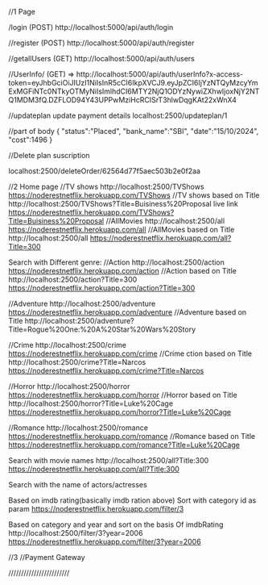 //1 Page


/login (POST)
http://localhost:5000/api/auth/login

//register (POST)
http://localhost:5000/api/auth/register

//getallUsers (GET)
http://localhost:5000/api/auth/users

//UserInfo/ (GET) => http://localhost:5000/api/auth/userInfo?x-access-token=eyJhbGciOiJIUzI1NiIsInR5cCI6IkpXVCJ9.eyJpZCI6IjYzNTQyMzcyYmExMGFiNTc0NTkyOTMyNiIsImlhdCI6MTY2NjQ1ODYzNywiZXhwIjoxNjY2NTQ1MDM3fQ.DZFLOD94Y43UPPwMziHcRCISrT3hlwDqgKAt22xWnX4



//updateplan update payment details
localhost:2500/updateplan/1

//part of body
{
"status":"Placed",
"bank_name":"SBI",
"date":"15/10/2024",
"cost":1496
}

//Delete plan suscription

localhost:2500/deleteOrder/62564d77f5aec503b2e0f2aa

//2 Home page
//TV shows
http://localhost:2500/TVShows
https://noderestnetflix.herokuapp.com/TVShows
//TV shows based on Title
http://localhost:2500/TVShows?Title=Buisiness%20Proposal
live link
https://noderestnetflix.herokuapp.com/TVShows?Title=Buisiness%20Proposal
//AllMovies
http://localhost:2500/all
https://noderestnetflix.herokuapp.com/all
//AllMovies based on Title
http://localhost:2500/all
https://noderestnetflix.herokuapp.com/all?Title=300

Search with Different genre:
//Action
http://localhost:2500/action
https://noderestnetflix.herokuapp.com/action
//Action based on Title
http://localhost:2500/action?Title=300
https://noderestnetflix.herokuapp.com/action?Title=300

//Adventure
http://localhost:2500/adventure
https://noderestnetflix.herokuapp.com/adventure
//Adventure based on Title
http://localhost:2500/adventure?Title=Rogue%20One:%20A%20Star%20Wars%20Story

//Crime
http://localhost:2500/crime
https://noderestnetflix.herokuapp.com/crime
//Crime ction based on Title
http://localhost:2500/crime?Title=Narcos
https://noderestnetflix.herokuapp.com/crime?Title=Narcos

//Horror
http://localhost:2500/horror
https://noderestnetflix.herokuapp.com/horror
//Horror based on Title
http://localhost:2500/horror?Title=Luke%20Cage
https://noderestnetflix.herokuapp.com/horror?Title=Luke%20Cage

//Romance
http://localhost:2500/romance
https://noderestnetflix.herokuapp.com/romance
//Romance based on Title
https://noderestnetflix.herokuapp.com/romance?Title=Luke%20Cage

Search with movie names
http://localhost:2500/all?Title:300
https://noderestnetflix.herokuapp.com/all?Title:300

Search with the name of actors/actresses

Based on imdb rating(basically imdb ration above) Sort with category id as param
https://noderestnetflix.herokuapp.com/filter/3

Based on category and year and sort on the basis Of imdbRating
http://localhost:2500/filter/3?year=2006
https://noderestnetflix.herokuapp.com/filter/3?year=2006

//3
//Payment Gateway

////////////////////////
